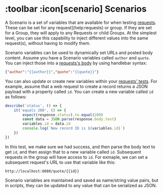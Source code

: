 # :toolbar :icon[scenario] Scenarios

A Scenario is a set of variables that are available for when testing [requests](help:requests).  These can be set for any request](help:requests) or group.  If they are set for a Group, they will apply to any Requests or child Groups.  At the simplest level, you can use this capability to inject different values into the same request(s), without having to modify them.

Scenario variables can be used to dynamically set URLs and posted body content.  Assume you have a Scenario variables called `author` and `quote`.  You can inject those into a 
[requests's body](help:requests/body) by using handlebar syntax:

```json
{"author":"{{author}}","quote":"{{quote}}"}
```

You can also update or create new variables within your [requests' tests](help:requests/test).  For example, assume that a web request to create a record returns a JSON payload with a property
called `id`.  You can create a new variable called `id` as follows:

```js
describe('status', () => {
    it('equals 200', () => {
        expect(response.status).to.equal(200)
        const data = JSON.parse(response.body.text)
        variables.id = data.id
        console.log(`New record ID is ${variables.id}`)
    })
})
```

In this test, we make sure we had success, and then parse the body text to get `id`, and then assign that to a new variable called `id`.  Subsequent requests in the group will have access to
`id`.  For exmaple, we can set a subsequent request's URL to use that variable like this:

```
http://localhost:8080/quote/{{id}}
```

Scenario variables are maintained and saved as name/string value pairs, but in scripts, they can be updated to any value that can be serialized as JSON.  

